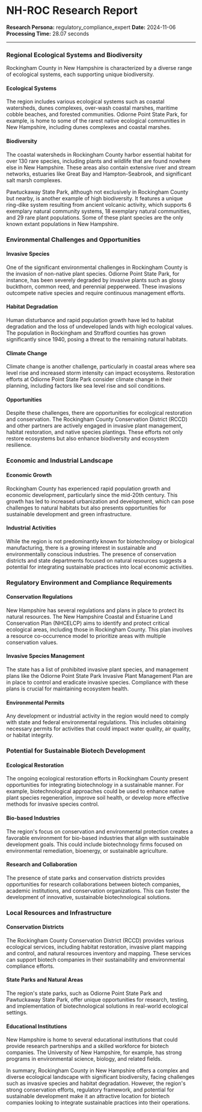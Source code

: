 # NH-ROC Research Report

**Research Persona:** regulatory_compliance_expert
**Date:** 2024-11-06
**Processing Time:** 28.07 seconds

---

### Regional Ecological Systems and Biodiversity

Rockingham County in New Hampshire is characterized by a diverse range of ecological systems, each supporting unique biodiversity.

#### Ecological Systems
The region includes various ecological systems such as coastal watersheds, dunes complexes, over-wash coastal marshes, maritime cobble beaches, and forested communities. Odiorne Point State Park, for example, is home to some of the rarest native ecological communities in New Hampshire, including dunes complexes and coastal marshes.

#### Biodiversity
The coastal watersheds in Rockingham County harbor essential habitat for over 130 rare species, including plants and wildlife that are found nowhere else in New Hampshire. These areas also contain extensive river and stream networks, estuaries like Great Bay and Hampton-Seabrook, and significant salt marsh complexes.

Pawtuckaway State Park, although not exclusively in Rockingham County but nearby, is another example of high biodiversity. It features a unique ring-dike system resulting from ancient volcanic activity, which supports 6 exemplary natural community systems, 18 exemplary natural communities, and 29 rare plant populations. Some of these plant species are the only known extant populations in New Hampshire.

### Environmental Challenges and Opportunities

#### Invasive Species
One of the significant environmental challenges in Rockingham County is the invasion of non-native plant species. Odiorne Point State Park, for instance, has been severely degraded by invasive plants such as glossy buckthorn, common reed, and perennial pepperweed. These invasions outcompete native species and require continuous management efforts.

#### Habitat Degradation
Human disturbance and rapid population growth have led to habitat degradation and the loss of undeveloped lands with high ecological values. The population in Rockingham and Strafford counties has grown significantly since 1940, posing a threat to the remaining natural habitats.

#### Climate Change
Climate change is another challenge, particularly in coastal areas where sea level rise and increased storm intensity can impact ecosystems. Restoration efforts at Odiorne Point State Park consider climate change in their planning, including factors like sea level rise and soil conditions.

#### Opportunities
Despite these challenges, there are opportunities for ecological restoration and conservation. The Rockingham County Conservation District (RCCD) and other partners are actively engaged in invasive plant management, habitat restoration, and native species plantings. These efforts not only restore ecosystems but also enhance biodiversity and ecosystem resilience.

### Economic and Industrial Landscape

#### Economic Growth
Rockingham County has experienced rapid population growth and economic development, particularly since the mid-20th century. This growth has led to increased urbanization and development, which can pose challenges to natural habitats but also presents opportunities for sustainable development and green infrastructure.

#### Industrial Activities
While the region is not predominantly known for biotechnology or biological manufacturing, there is a growing interest in sustainable and environmentally conscious industries. The presence of conservation districts and state departments focused on natural resources suggests a potential for integrating sustainable practices into local economic activities.

### Regulatory Environment and Compliance Requirements

#### Conservation Regulations
New Hampshire has several regulations and plans in place to protect its natural resources. The New Hampshire Coastal and Estuarine Land Conservation Plan (NHCELCP) aims to identify and protect critical ecological areas, including those in Rockingham County. This plan involves a resource co-occurrence model to prioritize areas with multiple conservation values.

#### Invasive Species Management
The state has a list of prohibited invasive plant species, and management plans like the Odiorne Point State Park Invasive Plant Management Plan are in place to control and eradicate invasive species. Compliance with these plans is crucial for maintaining ecosystem health.

#### Environmental Permits
Any development or industrial activity in the region would need to comply with state and federal environmental regulations. This includes obtaining necessary permits for activities that could impact water quality, air quality, or habitat integrity.

### Potential for Sustainable Biotech Development

#### Ecological Restoration
The ongoing ecological restoration efforts in Rockingham County present opportunities for integrating biotechnology in a sustainable manner. For example, biotechnological approaches could be used to enhance native plant species regeneration, improve soil health, or develop more effective methods for invasive species control.

#### Bio-based Industries
The region's focus on conservation and environmental protection creates a favorable environment for bio-based industries that align with sustainable development goals. This could include biotechnology firms focused on environmental remediation, bioenergy, or sustainable agriculture.

#### Research and Collaboration
The presence of state parks and conservation districts provides opportunities for research collaborations between biotech companies, academic institutions, and conservation organizations. This can foster the development of innovative, sustainable biotechnological solutions.

### Local Resources and Infrastructure

#### Conservation Districts
The Rockingham County Conservation District (RCCD) provides various ecological services, including habitat restoration, invasive plant mapping and control, and natural resources inventory and mapping. These services can support biotech companies in their sustainability and environmental compliance efforts.

#### State Parks and Natural Areas
The region's state parks, such as Odiorne Point State Park and Pawtuckaway State Park, offer unique opportunities for research, testing, and implementation of biotechnological solutions in real-world ecological settings.

#### Educational Institutions
New Hampshire is home to several educational institutions that could provide research partnerships and a skilled workforce for biotech companies. The University of New Hampshire, for example, has strong programs in environmental science, biology, and related fields.

In summary, Rockingham County in New Hampshire offers a complex and diverse ecological landscape with significant biodiversity, facing challenges such as invasive species and habitat degradation. However, the region's strong conservation efforts, regulatory framework, and potential for sustainable development make it an attractive location for biotech companies looking to integrate sustainable practices into their operations.